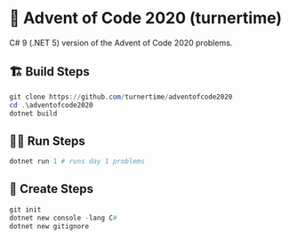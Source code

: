 # 🎅 Advent of Code 2020 (turnertime)

C# 9 (.NET 5) version of the Advent of Code 2020 problems.

## 🏗 Build Steps

```powershell
git clone https://github.com/turnertime/adventofcode2020
cd .\adventofcode2020
dotnet build
```

## 🏃‍♀️ Run Steps

```powershell
dotnet run 1 # runs day 1 problems
```

## 💫 Create Steps

```powershell
git init
dotnet new console -lang C#
dotnet new gitignore
```
